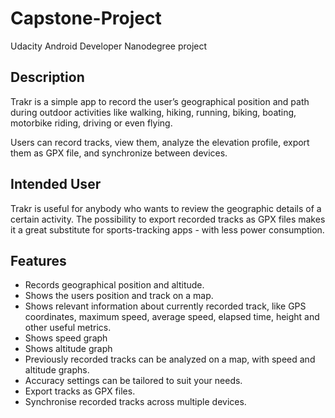 # Capstone-Project
Udacity Android Developer Nanodegree project


## Description 
Trakr is a simple app to record the user’s geographical position and path during outdoor activities like walking, hiking, running, biking, boating, motorbike riding, driving or even flying.

Users can record tracks, view them, analyze the elevation profile, export them as GPX file, and synchronize between devices.

## Intended User
Trakr is useful for anybody who wants to review the geographic details of a certain activity. The possibility to export recorded tracks as GPX files makes it a great substitute for sports-tracking apps - with less power consumption. 

## Features
* Records geographical position and altitude. 
* Shows the users position and track on a map.
* Shows relevant information about currently recorded track, like GPS coordinates, maximum speed, average speed, elapsed time, height and other useful metrics.
* Shows speed graph 
* Shows altitude graph
* Previously recorded tracks can be analyzed on a map, with speed and altitude graphs.
* Accuracy settings can be tailored to suit your needs.
* Export tracks as GPX files.
* Synchronise recorded tracks across multiple devices.
